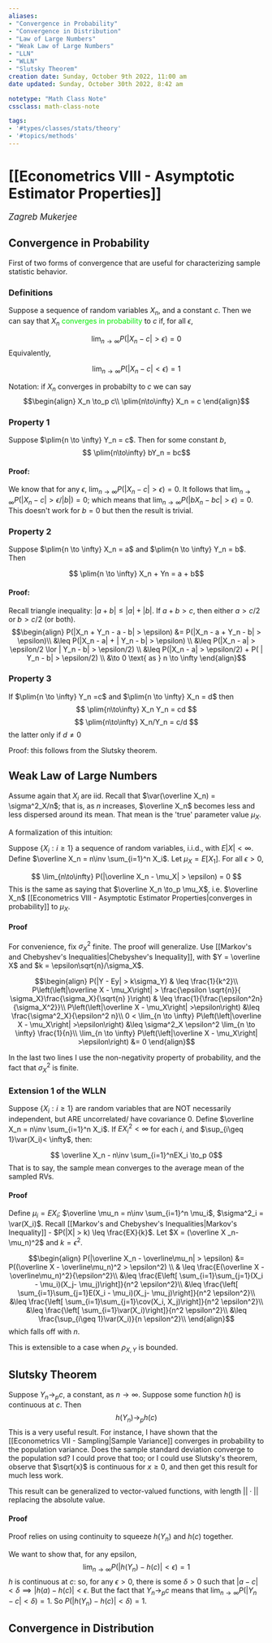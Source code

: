 ```yaml
---
aliases:
- "Convergence in Probability"
- "Convergence in Distribution"
- "Law of Large Numbers"
- "Weak Law of Large Numbers"
- "LLN"
- "WLLN"
- "Slutsky Theorem"
creation date: Sunday, October 9th 2022, 11:00 am
date updated: Sunday, October 30th 2022, 8:42 am

notetype: "Math Class Note"
cssclass: math-class-note

tags: 
- '#types/classes/stats/theory'
- '#topics/methods'
---
```


# [[Econometrics VIII - Asymptotic Estimator Properties]]
<span style = "font-size:120%"><i >Zagreb Mukerjee </i></span>



## Convergence in Probability

First of two forms of convergence that are useful for characterizing sample statistic behavior. 

### Definitions

Suppose a sequence of random variables $X_n$, and a constant $c$. Then we can say that $X_n$ <font color=gree>converges in probability</font> to $c$ if, for all $\epsilon$, 

$$\lim_{n\to \infty} P(|X_n - c| > \epsilon) = 0 $$
Equivalently, 

$$\lim_{n\to \infty} P(|X_n - c| < \epsilon) = 1 $$

Notation: if $X_n$ converges in probabilty to $c$ we can say
$$\begin{align}
X_n \to_p c\\
\plim{n\to\infty} X_n = c
\end{align}$$

### Property 1
Suppose $\plim{n \to \infty} Y_n = c$. Then for some constant $b$, 
$$ \plim{n\to\infty} bY_n = bc$$
#### Proof:
We know that for any $\epsilon$, $\lim_{n\to \infty} P(|X_n - c| > \epsilon) = 0$. It follows that $\lim_{n\to \infty} P(|X_n - c| > \epsilon/|b|) = 0$; which means that $\lim_{n\to \infty} P(|bX_n - bc| > \epsilon) = 0$. This doesn't work for $b=0$ but then the result is trivial. 

### Property 2

Suppose $\plim{n \to \infty} X_n = a$ and $\plim{n \to \infty} Y_n = b$. Then 

$$ \plim{n \to \infty} X_n + Yn = a + b$$
#### Proof:

Recall triangle inequality: $|a + b| \leq |a| + |b|$. 
If $a + b > c$, then either $a > c/2$ or $b> c/2$ (or both). 
$$\begin{align}
P(|X_n + Y_n - a - b| > \epsilon) &= P(|X_n - a + Y_n - b| > \epsilon)\\
&\leq P(|X_n - a| + | Y_n - b| > \epsilon) \\ 
&\leq P(|X_n - a| > \epsilon/2 \lor | Y_n - b| > \epsilon/2) \\
&\leq P(|X_n - a| > \epsilon/2) + P( | Y_n - b| > \epsilon/2) \\
&\to 0 \text{ as } n \to \infty
\end{align}$$
### Property 3
If $\plim{n \to \infty} Y_n =c$ and $\plim{n \to \infty} X_n = d$ 
then 
$$ \plim{n\to\infty} X_n Y_n = cd $$
$$ \plim{n\to\infty} X_n/Y_n = c/d $$ the latter only if $d \neq 0$

Proof: this follows from the Slutsky theorem. 

## Weak Law of Large Numbers

Assume again that $X_i$ are iid. Recall that $\var(\overline X_n) = \sigma^2_X/n$; that is, as $n$ increases, $\overline X_n$ becomes less and less dispersed around its mean. That mean is the 'true' parameter value $\mu_X$. 

A formalization of this intuition: 

Suppose $\{ X_i: i \geq 1\}$ a sequence of random variables, i.i.d., with $E|X| < \infty$. Define $\overline X_n = n\inv \sum_{i=1}^n X_i$. Let $\mu_X = E[X_1]$. For all $\epsilon > 0$, 

$$ \lim_{n\to\infty} P(|\overline X_n - \mu_X| > \epsilon) = 0 $$
This is the same as saying that $\overline X_n \to_p \mu_X$, i.e. $\overline X_n$ [[Econometrics VIII - Asymptotic Estimator Properties|converges in probability]] to $\mu_X$. 

#### Proof
For convenience, fix $\sigma_X^2$ finite. The proof will generalize. 
Use [[Markov's and Chebyshev's Inequalities|Chebyshev's Inequality]], with $Y = \overline X$ and $k = \epsilon\sqrt{n}/\sigma_X$. 

$$\begin{align}
P(|Y - Ey| > k\sigma_Y) & \leq \frac{1}{k^2}\\
P\left(\left|\overline X - \mu_X\right| > \frac{\epsilon \sqrt{n}}{ \sigma_X}\frac{\sigma_X}{\sqrt{n} }\right) & \leq \frac{1}{\frac{\epsilon^2n}{\sigma_X^2}}\\
P\left(\left|\overline X - \mu_X\right| >\epsilon\right) &\leq \frac{\sigma^2_X}{\epsilon^2 n}\\
0 < \lim_{n \to \infty} P\left(\left|\overline X - \mu_X\right| >\epsilon\right) &\leq \sigma^2_X \epsilon^2 \lim_{n \to \infty} \frac{1}{n}\\
\lim_{n \to \infty} P\left(\left|\overline X - \mu_X\right| >\epsilon\right) &= 0
\end{align}$$

In the last two lines I use the non-negativity property of probability, and the fact that $\sigma_X^2$ is finite. 

### Extension 1 of the WLLN

Suppose $\{X_i: i\geq 1\}$ are random variables that are NOT necessarily independent, but ARE uncorrelated/ have covariance $0$. Define $\overline X_n = n\inv \sum_{i=1}^n X_i$. 
If $EX_i^2 < \infty$ for each $i$, and $\sup_{i\geq 1}\var(X_i)< \infty$, then:

$$ \overline X_n - n\inv \sum_{i=1}^nEX_i \to_p 0$$
That is to say, the sample mean converges to the average mean of the sampled RVs. 
#### Proof
Define $\mu_i = EX_i$; $\overline \mu_n = n\inv \sum_{i=1}^n \mu_i$, $\sigma^2_i = \var(X_i)$. 
Recall [[Markov's and Chebyshev's Inequalities|Markov's Inequality]] - $P(|X| > k) \leq \frac{EX}{k}$. Let $X = (\overline X _n- \mu_n)^2$ and $k = \epsilon^2$. 

$$\begin{align}
P(|\overline X_n - \overline\mu_n| > \epsilon) &= P((\overline X - \overline\mu_n)^2 > \epsilon^2) \\
& \leq \frac{E(\overline X - \overline\mu_n)^2}{\epsilon^2}\\
&\leq \frac{E\left[ \sum_{i=1}\sum_{j=1}(X_i - \mu_i)(X_j- \mu_j)\right]}{n^2 \epsilon^2}\\
&\leq \frac{\left[ \sum_{i=1}\sum_{j=1}E(X_i - \mu_i)(X_j- \mu_j)\right]}{n^2 \epsilon^2}\\
&\leq \frac{\left[ \sum_{i=1}\sum_{j=1}\cov(X_i, X_j)\right]}{n^2 \epsilon^2}\\
&\leq \frac{\left[ \sum_{i=1}\var(X_i)\right]}{n^2 \epsilon^2}\\
&\leq \frac{\sup_{i\geq 1}\var(X_i)}{n \epsilon^2}\\
\end{align}$$
which falls off with $n$. 

This is extensible to a case when $\rho_{X,Y}$ is bounded. 


## Slutsky Theorem

Suppose $Y_n \to_p c$, a constant, as $n \to \infty$. Suppose some function $h()$ is continuous at $c$. Then
$$ h(Y_n) \to_p h(c)$$
This is a very useful result. For instance, I have shown that the [[Econometrics VII - Sampling|Sample Variance]] converges in probability to the population variance. Does the sample standard deviation converge to the population sd? I could prove that too; or I could use Slutsky's theorem, observe that $\sqrt{x}$ is continuous for $x \geq 0$, and then get this result for much less work.

This result can be generalized to vector-valued functions, with length $|| \cdot ||$ replacing the absolute value. 

#### Proof
Proof relies on using continuity to squeeze $h(Y_n)$ and $h(c)$ together. 

We want to show that, for any epsilon,
$$ \lim_{n \to \infty} P(|h(Y_n) - h(c)|< \epsilon) = 1$$
$h$ is continuous at $c$: so, for any $\epsilon > 0$, there is some $\delta > 0$ such that $|a - c| <\delta \implies |h(a) - h(c)| < \epsilon$. But the fact that $Y_n \to_p c$ means that $\lim_{n\to\infty} P(|Y_n - c| <\delta) = 1$. So $P(|h(Y_n) - h(c)| < \delta) = 1$. 


## Convergence in Distribution
